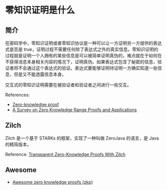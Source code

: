 # 零知识证明是什么

## 简介

在密码学中，零知识证明或者零知识协议是一种可以让一方证明另一方提供的表达式是否是 true，证明过程不需要任何除了表达式之外的真实信息。零知识证明的过程就是证明一个人拥有的某些信息是可以被简单证明真伪的，难点就在于如何在不获得消息本身相关内容的情况下，证明真伪。如果表达式包含了秘密的信息，验证者将不会通过这个表达式的验证。表达式要能够证明待证明一方确实知道一些信息，但是又不能透露信息本身。

交互式的零知识证明需要在被验证者和验证者之间进行一些交互。

References:
- [Zero-knowledge proof](https://en.wikipedia.org/wiki/Zero-knowledge_proof)
- [A Survey on Zero Knowledge Range Proofs and Applications](https://arxiv.org/pdf/1907.06381.pdf)

## Zilch

Zilch 是一个基于 STARKs 的框架，实现了一种叫做 ZeroJava 的语言，是 Java 的精简版本。

Reference: [Transparent Zero-Knowledge Proofs With Zilch
](https://medium.com/@trustworthy-computing/transparent-zero-knowledge-proofs-with-zilch-2031a63fcef3)

## Awesome

- [Awesome zero knowledge proofs (zkp)](https://github.com/matter-labs/awesome-zero-knowledge-proofs)


